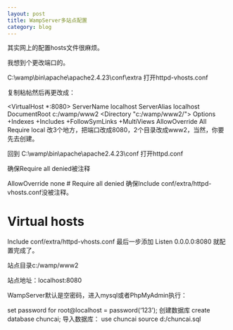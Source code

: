 ```yaml
---
layout: post
title: WampServer多站点配置
category: blog
---
```

其实网上的配置hosts文件很麻烦。

我想到个更改端口的。

C:\wamp\bin\apache\apache2.4.23\conf\extra 打开httpd-vhosts.conf

复制粘帖然后再更改成：

<VirtualHost *:8080>
	ServerName localhost
	ServerAlias localhost
	DocumentRoot c:/wamp/www2
	<Directory  "c:/wamp/www2/">
		Options +Indexes +Includes +FollowSymLinks +MultiViews
		AllowOverride All
		Require local
	</Directory>
</VirtualHost>
改3个地方，把端口改成8080，2个目录改成www2，当然，你要先去创建。

回到 C:\wamp\bin\apache\apache2.4.23\conf 打开httpd.conf

确保Require all denied被注释

<Directory />
    AllowOverride none
#   Require all denied
</Directory>
确保Include conf/extra/httpd-vhosts.conf没被注释。

# Virtual hosts
Include conf/extra/httpd-vhosts.conf
最后一步添加 Listen 0.0.0.0:8080 就配置完成了。

站点目录c:/wamp/www2

站点地址：localhost:8080

WampServer默认是空密码，进入mysql或者PhpMyAdmin执行：

set password for root@localhost = password(‘123’);
创建数据库
create database chuncai;
导入数据库：
use chuncai
source d:/chuncai.sql